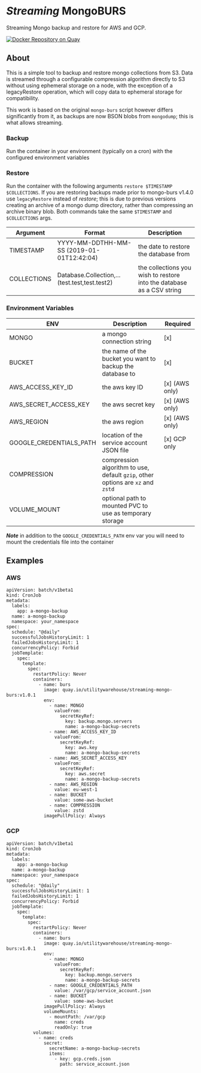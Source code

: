 # _Streaming_ MongoBURS

Streaming Mongo backup and restore for AWS and GCP.

[![Docker Repository on Quay](https://quay.io/repository/utilitywarehouse/streaming-mongo-burs/status "Docker Repository on Quay")](https://quay.io/repository/utilitywarehouse/streaming-mongo-burs)

## About
This is a simple tool to backup and restore mongo collections from S3. Data is streamed through a configurable compression algorithm directly to S3 without using ephemeral storage on a node, with the exception of a legacyRestore operation, which will copy data to ephemeral storage for compatibility.

This work is based on the original `mongo-burs` script however differs significantly from it, as backups are now BSON blobs from `mongodump`; this is what allows streaming. 

### Backup
Run the container in your environment (typically on a cron) with the configured environment variables

### Restore
Run the container with the following arguments `restore $TIMESTAMP $COLLECTIONS`. If you are restoring backups made prior to mongo-burs v1.4.0 use `legacyRestore` instead of _restore_; this is due to previous versions creating an archive of a mongo dump directory, rather than compressing an archive binary blob. Both commands take the same `$TIMESTAMP` and `$COLLECTIONS` args.

|Argument|Format|Description|
|--------|------|-----------|
|TIMESTAMP|YYYY-MM-DDTHH-MM-SS (2019-01-01T12:42:04)|the date to restore the database from|
|COLLECTIONS|Database.Collection,... (test.test,test.test2)|the collections you wish to restore into the database as a CSV string|


### Environment Variables

|ENV|Description|Required|
|---|-----------|--------|
|MONGO|a mongo connection string|[x]|
|BUCKET|the name of the bucket you want to backup the database to|[x]|
|AWS_ACCESS_KEY_ID|the aws key ID|[x] (AWS only)|
|AWS_SECRET_ACCESS_KEY|the aws secret key|[x] (AWS only)|
|AWS_REGION|the aws region|[x] (AWS only)|
|GOOGLE_CREDENTIALS_PATH|location of the service account JSON file|[x] GCP only|
|COMPRESSION|compression algorithm to use, default `gzip`, other options are `xz` and `zstd`||
|VOLUME_MOUNT|optional path to mounted PVC to use as temporary storage||

***Note***
in addition to the `GOOGLE_CREDENTIALS_PATH` env var you will need to mount the credentials file into the container


## Examples
### AWS
```
apiVersion: batch/v1beta1
kind: CronJob
metadata:
  labels:
    app: a-mongo-backup
  name: a-mongo-backup
  namespace: your_namespace
spec:
  schedule: "@daily"
  successfulJobsHistoryLimit: 1
  failedJobsHistoryLimit: 1
  concurrencyPolicy: Forbid
  jobTemplate:
    spec:
      template:
        spec:
          restartPolicy: Never
          containers:
            - name: burs
              image: quay.io/utilitywarehouse/streaming-mongo-burs:v1.0.1
              env:
                - name: MONGO
                  valueFrom:
                    secretKeyRef:
                      key: backup.mongo.servers
                      name: a-mongo-backup-secrets
                - name: AWS_ACCESS_KEY_ID
                  valueFrom:
                    secretKeyRef:
                      key: aws.key
                      name: a-mongo-backup-secrets
                - name: AWS_SECRET_ACCESS_KEY
                  valueFrom:
                    secretKeyRef:
                      key: aws.secret
                      name: a-mongo-backup-secrets
                - name: AWS_REGION
                  value: eu-west-1
                - name: BUCKET
                  value: some-aws-bucket
                - name: COMPRESSION
                  value: zstd
              imagePullPolicy: Always
```

### GCP
```
apiVersion: batch/v1beta1
kind: CronJob
metadata:
  labels:
    app: a-mongo-backup
  name: a-mongo-backup
  namespace: your_namespace
spec:
  schedule: "@daily"
  successfulJobsHistoryLimit: 1
  failedJobsHistoryLimit: 1
  concurrencyPolicy: Forbid
  jobTemplate:
    spec:
      template:
        spec:
          restartPolicy: Never
          containers:
            - name: burs
              image: quay.io/utilitywarehouse/streaming-mongo-burs:v1.0.1
              env:
                - name: MONGO
                  valueFrom:
                    secretKeyRef:
                      key: backup.mongo.servers
                      name: a-mongo-backup-secrets
                - name: GOOGLE_CREDENTIALS_PATH
                  value: /var/gcp/service_account.json
                - name: BUCKET
                  value: some-aws-bucket
              imagePullPolicy: Always
              volumeMounts:
                - mountPath: /var/gcp
                  name: creds
                  readOnly: true
          volumes:
            - name: creds
              secret:
                secretName: a-mongo-backup-secrets
                items:
                  - key: gcp.creds.json
                    path: service_account.json


```

